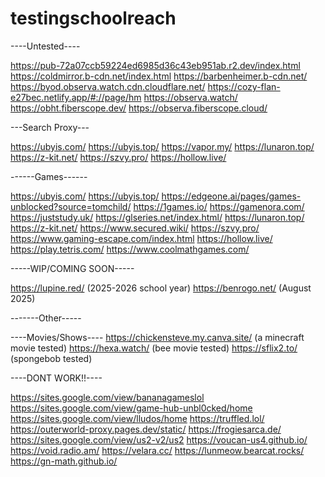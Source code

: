 # testingschoolreach
----Untested----

https://pub-72a07ccb59224ed6985d36c43eb951ab.r2.dev/index.html
https://coldmirror.b-cdn.net/index.html
https://barbenheimer.b-cdn.net/
https://byod.observa.watch.cdn.cloudflare.net/
https://cozy-flan-e27bec.netlify.app/#://page/hm
https://observa.watch/
https://obht.fiberscope.dev/
https://observa.fiberscope.cloud/

---Search Proxy---

https://ubyis.com/
https://ubyis.top/
https://vapor.my/
https://lunaron.top/
https://z-kit.net/
https://szvy.pro/
https://hollow.live/

------Games------

https://ubyis.com/
https://ubyis.top/
https://edgeone.ai/pages/games-unblocked?source=tomchild/
https://1games.io/
https://gamenora.com/
https://juststudy.uk/
https://glseries.net/index.html/
https://lunaron.top/
https://z-kit.net/
https://www.secured.wiki/
https://szvy.pro/
https://www.gaming-escape.com/index.html
https://hollow.live/
https://play.tetris.com/
https://www.coolmathgames.com/

-----WIP/COMING SOON-----

https://lupine.red/ (2025-2026 school year)
https://benrogo.net/ (August 2025)

-------Other-----

----Movies/Shows----
https://chickensteve.my.canva.site/ (a minecraft movie tested)
https://hexa.watch/ (bee movie tested)
https://sflix2.to/ (spongebob tested)

----DONT WORK!!----

https://sites.google.com/view/bananagameslol
https://sites.google.com/view/game-hub-unbl0cked/home
https://sites.google.com/view/lludos/home
https://truffled.lol/
https://outerworld-proxy.pages.dev/static/
https://frogiesarca.de/
https://sites.google.com/view/us2-v2/us2
https://voucan-us4.github.io/
https://void.radio.am/
https://velara.cc/
https://lunmeow.bearcat.rocks/
https://gn-math.github.io/
